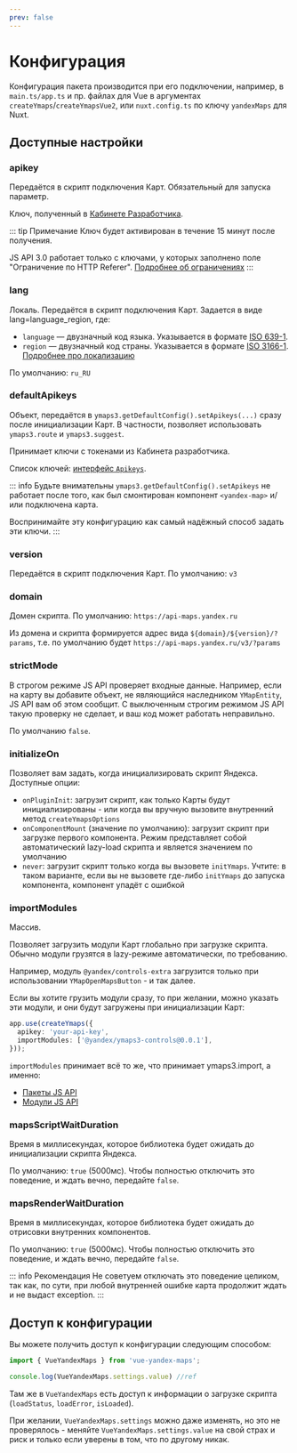 ```yaml
---
prev: false
---
```


# Конфигурация

Конфигурация пакета производится при его подключении, например, в `main.ts/app.ts` и пр. файлах для Vue в
аргументах `createYmaps`/`createYmapsVue2`, или `nuxt.config.ts` по ключу `yandexMaps` для Nuxt.

## Доступные настройки

### apikey

Передаётся в скрипт подключения Карт. Обязательный для запуска параметр.

Ключ, полученный в [Кабинете Разработчика](https://developer.tech.yandex.ru/).

::: tip Примечание
Ключ будет активирован в течение 15 минут после получения.

JS API 3.0 работает только с ключами, у которых заполнено поле "Ограничение по HTTP
Referer". [Подробнее об ограничениях](https://yandex.ru/dev/jsapi30/doc/ru/limit)
:::

### lang

Локаль. Передаётся в скрипт подключения Карт. Задается в виде lang=language_region, где:

- `language` — двузначный код языка. Указывается в формате [ISO 639-1](https://ru.wikipedia.org/wiki/ISO_639-1).
- `region` — двузначный код страны. Указывается в
  формате [ISO 3166-1](https://ru.wikipedia.org/wiki/ISO_3166-1). [Подробнее про локализацию](https://yandex.ru/dev/jsapi30/doc/ru/dg/concepts/localization)

По умолчанию: `ru_RU`

### defaultApikeys

Объект, передаётся в `ymaps3.getDefaultConfig().setApikeys(...)` сразу после инициализации Карт. В частности, позволяет использовать `ymaps3.route` и `ymaps3.suggest`.

Принимает ключи с токенами из Кабинета разработчика.

Список ключей: [интерфейс `Apikeys`](https://yandex.ru/dev/jsapi30/doc/ru/ref/index#interface-apikeys).

::: info Будьте внимательны
`ymaps3.getDefaultConfig().setApikeys` не работает после того, как был смонтирован компонент `<yandex-map>` и/или подключена карта.

Воспринимайте эту конфигурацию как самый надёжный способ задать эти ключи.
:::

### version

Передаётся в скрипт подключения Карт. По умолчанию: `v3`

### domain

Домен скрипта. По умолчанию: `https://api-maps.yandex.ru`

Из домена и скрипта формируется адрес вида `${domain}/${version}/?params`, т.е. по умолчанию
будет `https://api-maps.yandex.ru/v3/?params`

### strictMode

В строгом режиме JS API проверяет входные данные. Например, если на карту вы добавите объект, не являющийся наследником
`YMapEntity`, JS API вам об этом сообщит. С выключенным строгим режимом JS API такую проверку не сделает, и ваш код
может
работать неправильно.

По умолчанию `false`.

### initializeOn

Позволяет вам задать, когда инициализировать скрипт Яндекса. Доступные опции:

- `onPluginInit`: загрузит скрипт, как только Карты будут инициализированы - или когда вы вручную вызовите внутренний
  метод `createYmapsOptions`
- `onComponentMount` (значение по умолчанию): загрузит скрипт при загрузке первого компонента. Режим представляет собой
  автоматический lazy-load скрипта и является значением по умолчанию
- `never`: загрузит скрипт только когда вы вызовете `initYmaps`. Учтите: в таком варианте, если вы не вызовете
  где-либо `initYmaps` до запуска компонента, компонент упадёт с ошибкой

### importModules

Массив.

Позволяет загрузить модули Карт глобально при загрузке скрипта. Обычно модули грузятся в lazy-режиме автоматически, по
требованию.

Например, модуль `@yandex/controls-extra` загрузится только при использовании `YMapOpenMapsButton` - и так далее.

Если вы хотите грузить модули сразу, то при желании, можно указать эти модули, и они будут загружены при инициализации
Карт:

```typescript
app.use(createYmaps({
  apikey: 'your-api-key',
  importModules: ['@yandex/ymaps3-controls@0.0.1'],
}));
```

`importModules` принимает всё то же, что принимает ymaps3.import, а именно:

- [Пакеты JS API](https://yandex.ru/dev/jsapi30/doc/ru/ref/packages/)
- [Модули JS API](https://yandex.ru/dev/jsapi30/doc/ru/ref/modules/)

### mapsScriptWaitDuration

Время в миллисекундах, которое библиотека будет ожидать до инициализации скрипта Яндекса.

По умолчанию: `true` (5000мс). Чтобы полностью отключить это поведение, и ждать вечно, передайте `false`.

### mapsRenderWaitDuration

Время в миллисекундах, которое библиотека будет ожидать до отрисовки внутренних компонентов.

По умолчанию: `true` (5000мс). Чтобы полностью отключить это поведение, и ждать вечно, передайте `false`.

::: info Рекомендация
Не советуем отключать это поведение целиком, так как, по сути, при любой внутренней ошибке карта продолжит ждать и не выдаст exception.
:::

## Доступ к конфигурации

Вы можете получить доступ к конфигурации следующим способом:

```typescript
import { VueYandexMaps } from 'vue-yandex-maps';

console.log(VueYandexMaps.settings.value) //ref
```

Там же в `VueYandexMaps` есть доступ к информации о загрузке скрипта (`loadStatus`, `loadError`, `isLoaded`).

При желании, `VueYandexMaps.settings` можно даже изменять, но это не проверялось - меняйте  `VueYandexMaps.settings.value` на
свой страх и риск и только если уверены в том, что по другому никак.

